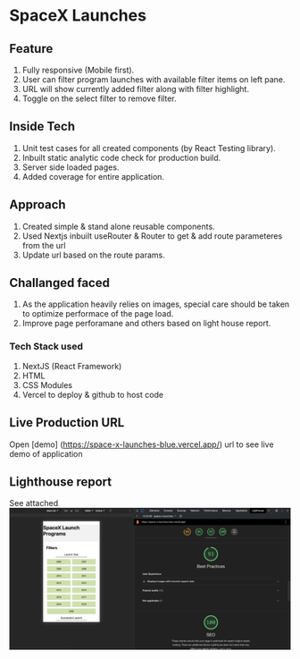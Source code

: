 # SpaceX Launches

## Feature

1. Fully responsive (Mobile first).
2. User can filter program launches with available filter items on left pane.
3. URL will show currently added filter along with filter highlight.
4. Toggle on the select filter to remove filter.

## Inside Tech

1. Unit test cases for all created components (by React Testing library).
2. Inbuilt static analytic code check for production build.
3. Server side loaded pages.
4. Added coverage for entire application.

## Approach

1. Created simple & stand alone reusable components.
2. Used Nextjs inbuilt useRouter & Router to get & add route parameteres from the url
3. Update url based on the route params.

## Challanged faced

1. As the application heavily relies on images, special care should be taken to optimize performace of the page load.
2. Improve page perforamane and others based on light house report.

### Tech Stack used

1. NextJS (React Framework)
2. HTML
3. CSS Modules
4. Vercel to deploy & github to host code

## Live Production URL

Open [demo] (https://space-x-launches-blue.vercel.app/) url to see live demo of application

## Lighthouse report

See attached ![Alt text](./public/lighthouse_report.png "Lighhouse report")
